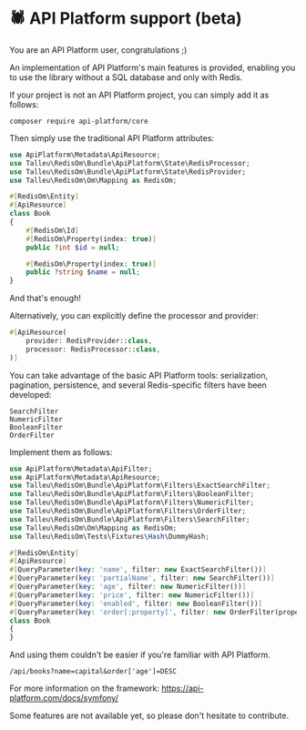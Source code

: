 # 🕷 API Platform support (beta)

You are an API Platform user, congratulations ;)

An implementation of API Platform's main features is provided, enabling you to use the library without a SQL database and only with Redis.

If your project is not an API Platform project, you can simply add it as follows:

```console
composer require api-platform/core
```

Then simply use the traditional API Platform attributes:

```php
use ApiPlatform\Metadata\ApiResource;
use Talleu\RedisOm\Bundle\ApiPlatform\State\RedisProcessor;
use Talleu\RedisOm\Bundle\ApiPlatform\State\RedisProvider;
use Talleu\RedisOm\Om\Mapping as RedisOm;

#[RedisOm\Entity]
#[ApiResource]
class Book
{
    #[RedisOm\Id]
    #[RedisOm\Property(index: true)]
    public ?int $id = null;

    #[RedisOm\Property(index: true)]
    public ?string $name = null;
}
```

And that's enough!

Alternatively, you can explicitly define the processor and provider:

```php
#[ApiResource(
    provider: RedisProvider::class,
    processor: RedisProcessor::class,
)]
```

You can take advantage of the basic API Platform tools: serialization, pagination, persistence, and several Redis-specific filters have been developed:
```
SearchFilter
NumericFilter
BooleanFilter
OrderFilter
```

Implement them as follows:

```php
use ApiPlatform\Metadata\ApiFilter;
use ApiPlatform\Metadata\ApiResource;
use Talleu\RedisOm\Bundle\ApiPlatform\Filters\ExactSearchFilter;
use Talleu\RedisOm\Bundle\ApiPlatform\Filters\BooleanFilter;
use Talleu\RedisOm\Bundle\ApiPlatform\Filters\NumericFilter;
use Talleu\RedisOm\Bundle\ApiPlatform\Filters\OrderFilter;
use Talleu\RedisOm\Bundle\ApiPlatform\Filters\SearchFilter;
use Talleu\RedisOm\Om\Mapping as RedisOm;
use Talleu\RedisOm\Tests\Fixtures\Hash\DummyHash;

#[RedisOm\Entity]
#[ApiResource]
#[QueryParameter(key: 'name', filter: new ExactSearchFilter())]
#[QueryParameter(key: 'partialName', filter: new SearchFilter())]
#[QueryParameter(key: 'age', filter: new NumericFilter())]
#[QueryParameter(key: 'price', filter: new NumericFilter())]
#[QueryParameter(key: 'enabled', filter: new BooleanFilter())]
#[QueryParameter(key: 'order[:property]', filter: new OrderFilter(properties: ['age', 'id', 'name']))]
class Book
{
}
```

And using them couldn't be easier if you're familiar with API Platform.

```
/api/books?name=capital&order['age']=DESC
```

For more information on the framework: https://api-platform.com/docs/symfony/

Some features are not available yet, so please don't hesitate to contribute. 
